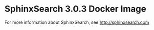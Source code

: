 # SphinxSearch 3.0.3 Docker Image

For more information about SphinxSearch, see <http://sphinxsearch.com>
